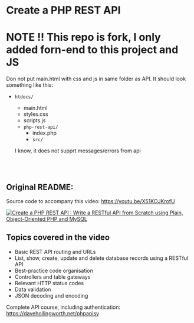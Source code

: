 # Create a PHP REST API

# NOTE ‼️ This repo is fork, I only added forn-end to this project and JS 

Don not put main.html with css and js in same folder as API.
It should look something like this: 
- `htdocs/` 
  - main.html
  - styles.css
  - scripts.js
  - `php-rest-api/`
    - index.php
    - `src/`
   
  I know, it does not supprt messages/errors from api

<br><br>

## Original README:

Source code to accompany this video: https://youtu.be/X51KOJKrofU

[![Create a PHP REST API : Write a RESTful API from Scratch using Plain, Object-Oriented PHP and MySQL](https://img.youtube.com/vi/X51KOJKrofU/0.jpg)](https://youtu.be/X51KOJKrofU)

## Topics covered in the video
* Basic REST API routing and URLs
* List, show, create, update and delete database records using a RESTful API
* Best-practice code organisation
* Controllers and table gateways
* Relevant HTTP status codes
* Data validation
* JSON decoding and encoding

Complete API course, including authentication: https://davehollingworth.net/phpapisy

